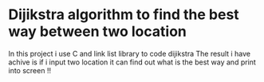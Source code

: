 # Dijikstra algorithm to find the best way between two location
In this project i use C and link list library to code dijikstra
The result i have achive is if i input two location it can find out what is the best way and print into screen !!
